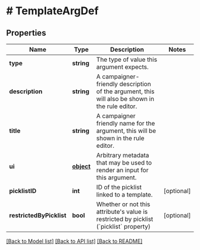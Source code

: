 # # TemplateArgDef

## Properties

Name | Type | Description | Notes
------------ | ------------- | ------------- | -------------
**type** | **string** | The type of value this argument expects. | 
**description** | **string** | A campaigner-friendly description of the argument, this will also be shown in the rule editor. | 
**title** | **string** | A campaigner friendly name for the argument, this will be shown in the rule editor. | 
**ui** | [**object**](.md) | Arbitrary metadata that may be used to render an input for this argument. | 
**picklistID** | **int** | ID of the picklist linked to a template. | [optional] 
**restrictedByPicklist** | **bool** | Whether or not this attribute&#39;s value is restricted by picklist (&#x60;picklist&#x60; property) | [optional] 

[[Back to Model list]](../../README.md#documentation-for-models) [[Back to API list]](../../README.md#documentation-for-api-endpoints) [[Back to README]](../../README.md)


